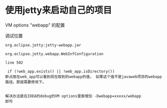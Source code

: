 # 使用jetty来启动自己的项目

VM options "webapp"  的配置

调试位置
```text
org.eclipse.jetty:jetty-webapp.jar

org.eclipse.jetty.webapp.WebInfConfiguration

line 502

 if (!web_app.exists() || !web_app.isDirectory())
断点放在web_app可以看到现在取到的webapp的值， 如果这个值不是javaweb项目的webapp路径。那就需要修改下。


解决办法是在IDEA的debug的VM options里面增加 -Dwebapp=xxxxx/webapp
即可
```